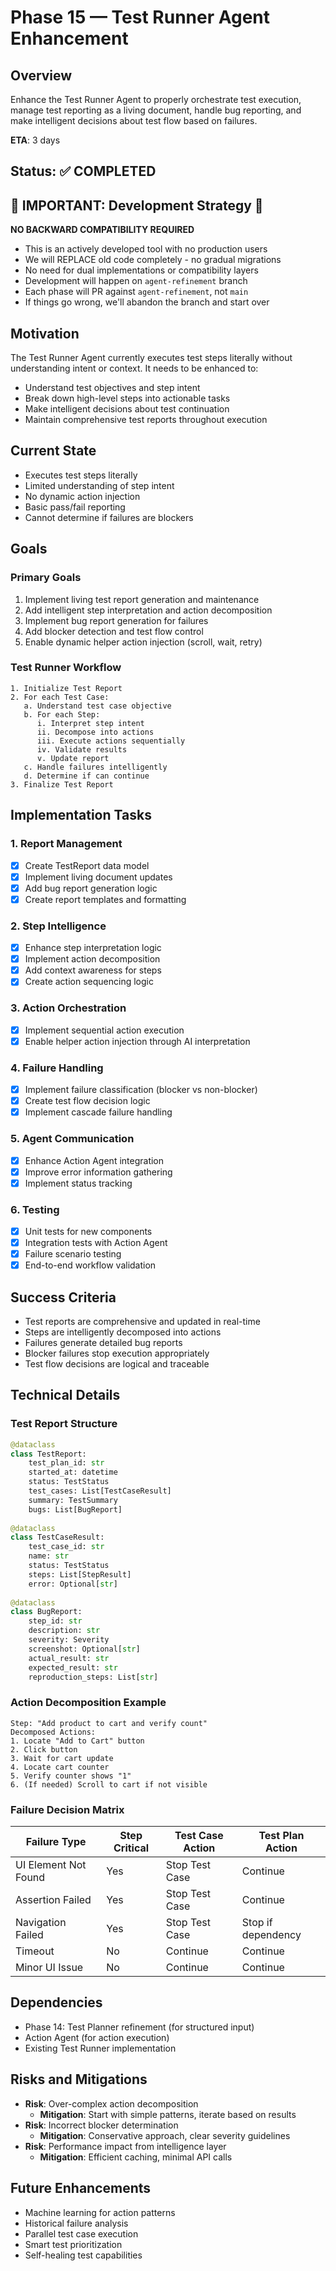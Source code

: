 # Phase 15 — Test Runner Agent Enhancement

## Overview
Enhance the Test Runner Agent to properly orchestrate test execution, manage test reporting as a living document, handle bug reporting, and make intelligent decisions about test flow based on failures.

**ETA**: 3 days

## Status: ✅ COMPLETED

## 🚨 IMPORTANT: Development Strategy 🚨
**NO BACKWARD COMPATIBILITY REQUIRED**
- This is an actively developed tool with no production users
- We will REPLACE old code completely - no gradual migrations
- No need for dual implementations or compatibility layers
- Development will happen on `agent-refinement` branch
- Each phase will PR against `agent-refinement`, not `main`
- If things go wrong, we'll abandon the branch and start over

## Motivation
The Test Runner Agent currently executes test steps literally without understanding intent or context. It needs to be enhanced to:
- Understand test objectives and step intent
- Break down high-level steps into actionable tasks
- Make intelligent decisions about test continuation
- Maintain comprehensive test reports throughout execution

## Current State
- Executes test steps literally
- Limited understanding of step intent
- No dynamic action injection
- Basic pass/fail reporting
- Cannot determine if failures are blockers

## Goals

### Primary Goals
1. Implement living test report generation and maintenance
2. Add intelligent step interpretation and action decomposition
3. Implement bug report generation for failures
4. Add blocker detection and test flow control
5. Enable dynamic helper action injection (scroll, wait, retry)

### Test Runner Workflow
```
1. Initialize Test Report
2. For each Test Case:
   a. Understand test case objective
   b. For each Step:
      i. Interpret step intent
      ii. Decompose into actions
      iii. Execute actions sequentially
      iv. Validate results
      v. Update report
   c. Handle failures intelligently
   d. Determine if can continue
3. Finalize Test Report
```

## Implementation Tasks

### 1. Report Management
- [x] Create TestReport data model
- [x] Implement living document updates
- [x] Add bug report generation logic
- [x] Create report templates and formatting

### 2. Step Intelligence
- [x] Enhance step interpretation logic
- [x] Implement action decomposition
- [x] Add context awareness for steps
- [x] Create action sequencing logic

### 3. Action Orchestration
- [x] Implement sequential action execution
- [x] Enable helper action injection through AI interpretation

### 4. Failure Handling
- [x] Implement failure classification (blocker vs non-blocker)
- [x] Create test flow decision logic
- [x] Implement cascade failure handling

### 5. Agent Communication
- [x] Enhance Action Agent integration
- [x] Improve error information gathering
- [x] Implement status tracking

### 6. Testing
- [x] Unit tests for new components
- [x] Integration tests with Action Agent
- [x] Failure scenario testing
- [x] End-to-end workflow validation

## Success Criteria
- Test reports are comprehensive and updated in real-time
- Steps are intelligently decomposed into actions
- Failures generate detailed bug reports
- Blocker failures stop execution appropriately
- Test flow decisions are logical and traceable

## Technical Details

### Test Report Structure
```python
@dataclass
class TestReport:
    test_plan_id: str
    started_at: datetime
    status: TestStatus
    test_cases: List[TestCaseResult]
    summary: TestSummary
    bugs: List[BugReport]
    
@dataclass
class TestCaseResult:
    test_case_id: str
    name: str
    status: TestStatus
    steps: List[StepResult]
    error: Optional[str]
    
@dataclass
class BugReport:
    step_id: str
    description: str
    severity: Severity
    screenshot: Optional[str]
    actual_result: str
    expected_result: str
    reproduction_steps: List[str]
```

### Action Decomposition Example
```
Step: "Add product to cart and verify count"
Decomposed Actions:
1. Locate "Add to Cart" button
2. Click button
3. Wait for cart update
4. Locate cart counter
5. Verify counter shows "1"
6. (If needed) Scroll to cart if not visible
```

### Failure Decision Matrix
| Failure Type | Step Critical | Test Case Action | Test Plan Action |
|--------------|---------------|------------------|------------------|
| UI Element Not Found | Yes | Stop Test Case | Continue |
| Assertion Failed | Yes | Stop Test Case | Continue |
| Navigation Failed | Yes | Stop Test Case | Stop if dependency |
| Timeout | No | Continue | Continue |
| Minor UI Issue | No | Continue | Continue |

## Dependencies
- Phase 14: Test Planner refinement (for structured input)
- Action Agent (for action execution)
- Existing Test Runner implementation

## Risks and Mitigations
- **Risk**: Over-complex action decomposition
  - **Mitigation**: Start with simple patterns, iterate based on results
- **Risk**: Incorrect blocker determination
  - **Mitigation**: Conservative approach, clear severity guidelines
- **Risk**: Performance impact from intelligence layer
  - **Mitigation**: Efficient caching, minimal API calls

## Future Enhancements
- Machine learning for action patterns
- Historical failure analysis
- Parallel test case execution
- Smart test prioritization
- Self-healing test capabilities